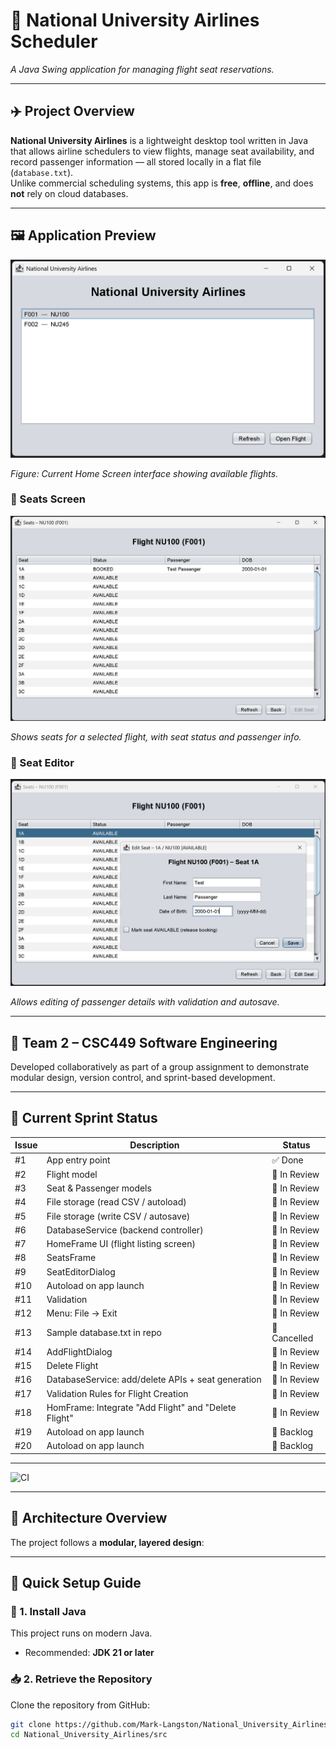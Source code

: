 # 📘 National University Airlines Scheduler
*A Java Swing application for managing flight seat reservations.*

---

## ✈️ Project Overview
**National University Airlines** is a lightweight desktop tool written in Java that allows airline schedulers to view flights, manage seat availability, and record passenger information — all stored locally in a flat file (`database.txt`).  
Unlike commercial scheduling systems, this app is **free**, **offline**, and does **not** rely on cloud databases.

---

## 🖼️ Application Preview

![National University Airlines Home Screen](screenshots/screenshot1.png)

*Figure: Current Home Screen interface showing available flights.*

### 💺 Seats Screen
![Seats Screen Example](screenshots/screenshot2.png)

*Shows seats for a selected flight, with seat status and passenger info.*

### 👤 Seat Editor
![Seat Editor Dialog](screenshots/screenshot3.png)

*Allows editing of passenger details with validation and autosave.*

---

## 👥 Team 2 – CSC449 Software Engineering
Developed collaboratively as part of a group assignment to demonstrate modular design, version control, and sprint-based development.

---

## 🎯 Current Sprint Status
| Issue | Description | Status |
|--------|--------------|---------|
| #1 | App entry point | ✅ Done |
| #2 | Flight model | 👤 In Review |
| #3 | Seat & Passenger models | 👤 In Review |
| #4 | File storage (read CSV / autoload) | 👤 In Review |
| #5 | File storage (write CSV / autosave) | 👤 In Review |
| #6 | DatabaseService (backend controller) | 👤 In Review |
| #7 | HomeFrame UI (flight listing screen) | 👤 In Review |
| #8 | SeatsFrame | 👤 In Review |
| #9 | SeatEditorDialog | 👤 In Review |
| #10 | Autoload on app launch | 👤 In Review |
| #11 | Validation | 👤 In Review |
| #12 | Menu: File -> Exit | 👤 In Review |
| #13 | Sample database.txt in repo | 🚧 Cancelled |
| #14 | AddFlightDialog | 👤 In Review |
| #15 | Delete Flight | 👤 In Review |
| #16 | DatabaseService: add/delete APIs + seat generation | 👤 In Review |
| #17 | Validation Rules for Flight Creation | 👤 In Review |
| #18 | HomFrame: Integrate "Add Flight" and "Delete Flight" | 👤 In Review |
| #19 | Autoload on app launch | 🚧 Backlog |
| #20 | Autoload on app launch | 🚧 Backlog |

---

![CI](https://github.com/Mark-Langston/National_University_Airlines/actions/workflows/ci.yml/badge.svg)

---

## 🧩 Architecture Overview
The project follows a **modular, layered design**:

---

## 🚀 Quick Setup Guide

### 🔧 1. Install Java
This project runs on modern Java.

- Recommended: **JDK 21 or later**

### 📥 2. Retrieve the Repository
Clone the repository from GitHub:
```bash
git clone https://github.com/Mark-Langston/National_University_Airlines.git
cd National_University_Airlines/src



